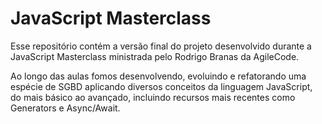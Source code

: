 # JavaScript Masterclass

Esse repositório contém a versão final do projeto desenvolvido durante a JavaScript Masterclass
ministrada pelo Rodrigo Branas da AgileCode.

Ao longo das aulas fomos desenvolvendo, evoluindo e refatorando uma espécie de SGBD aplicando diversos conceitos
da linguagem JavaScript, do mais básico ao avançado, incluindo recursos mais recentes como Generators e Async/Await.
